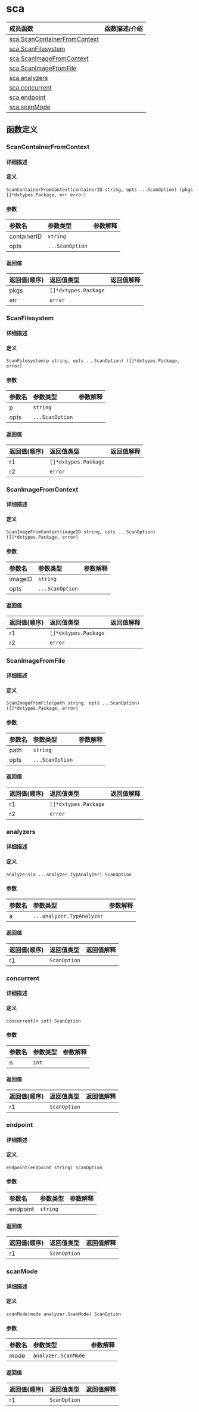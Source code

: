 # sca

|成员函数|函数描述/介绍|
|:------|:--------|
| [sca.ScanContainerFromContext](#ScanContainerFromContext) ||
| [sca.ScanFilesystem](#ScanFilesystem) ||
| [sca.ScanImageFromContext](#ScanImageFromContext) ||
| [sca.ScanImageFromFile](#ScanImageFromFile) ||
| [sca.analyzers](#analyzers) ||
| [sca.concurrent](#concurrent) ||
| [sca.endpoint](#endpoint) ||
| [sca.scanMode](#scanMode) ||


## 函数定义
### ScanContainerFromContext

#### 详细描述


#### 定义

`ScanContainerFromContext(containerID string, opts ...ScanOption) (pkgs []*dxtypes.Package, err error)`

#### 参数
|参数名|参数类型|参数解释|
|:-----------|:---------- |:-----------|
| containerID | `string` |   |
| opts | `...ScanOption` |   |

#### 返回值
|返回值(顺序)|返回值类型|返回值解释|
|:-----------|:---------- |:-----------|
| pkgs | `[]*dxtypes.Package` |   |
| err | `error` |   |


### ScanFilesystem

#### 详细描述


#### 定义

`ScanFilesystem(p string, opts ...ScanOption) ([]*dxtypes.Package, error)`

#### 参数
|参数名|参数类型|参数解释|
|:-----------|:---------- |:-----------|
| p | `string` |   |
| opts | `...ScanOption` |   |

#### 返回值
|返回值(顺序)|返回值类型|返回值解释|
|:-----------|:---------- |:-----------|
| r1 | `[]*dxtypes.Package` |   |
| r2 | `error` |   |


### ScanImageFromContext

#### 详细描述


#### 定义

`ScanImageFromContext(imageID string, opts ...ScanOption) ([]*dxtypes.Package, error)`

#### 参数
|参数名|参数类型|参数解释|
|:-----------|:---------- |:-----------|
| imageID | `string` |   |
| opts | `...ScanOption` |   |

#### 返回值
|返回值(顺序)|返回值类型|返回值解释|
|:-----------|:---------- |:-----------|
| r1 | `[]*dxtypes.Package` |   |
| r2 | `error` |   |


### ScanImageFromFile

#### 详细描述


#### 定义

`ScanImageFromFile(path string, opts ...ScanOption) ([]*dxtypes.Package, error)`

#### 参数
|参数名|参数类型|参数解释|
|:-----------|:---------- |:-----------|
| path | `string` |   |
| opts | `...ScanOption` |   |

#### 返回值
|返回值(顺序)|返回值类型|返回值解释|
|:-----------|:---------- |:-----------|
| r1 | `[]*dxtypes.Package` |   |
| r2 | `error` |   |


### analyzers

#### 详细描述


#### 定义

`analyzers(a ...analyzer.TypAnalyzer) ScanOption`

#### 参数
|参数名|参数类型|参数解释|
|:-----------|:---------- |:-----------|
| a | `...analyzer.TypAnalyzer` |   |

#### 返回值
|返回值(顺序)|返回值类型|返回值解释|
|:-----------|:---------- |:-----------|
| r1 | `ScanOption` |   |


### concurrent

#### 详细描述


#### 定义

`concurrent(n int) ScanOption`

#### 参数
|参数名|参数类型|参数解释|
|:-----------|:---------- |:-----------|
| n | `int` |   |

#### 返回值
|返回值(顺序)|返回值类型|返回值解释|
|:-----------|:---------- |:-----------|
| r1 | `ScanOption` |   |


### endpoint

#### 详细描述


#### 定义

`endpoint(endpoint string) ScanOption`

#### 参数
|参数名|参数类型|参数解释|
|:-----------|:---------- |:-----------|
| endpoint | `string` |   |

#### 返回值
|返回值(顺序)|返回值类型|返回值解释|
|:-----------|:---------- |:-----------|
| r1 | `ScanOption` |   |


### scanMode

#### 详细描述


#### 定义

`scanMode(mode analyzer.ScanMode) ScanOption`

#### 参数
|参数名|参数类型|参数解释|
|:-----------|:---------- |:-----------|
| mode | `analyzer.ScanMode` |   |

#### 返回值
|返回值(顺序)|返回值类型|返回值解释|
|:-----------|:---------- |:-----------|
| r1 | `ScanOption` |   |



